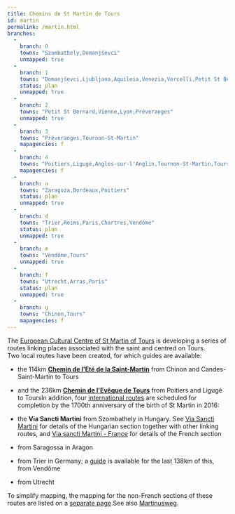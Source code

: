 ```yaml
---
title: Chemins de St Martin de Tours
id: martin
permalink: /martin.html
branches:
  -
    branch: 0
    towns: "Szombathely,Domanjševci"
    unmapped: true
  -
    branch: 1
    towns: "Domanjševci,Ljubljana,Aquileia,Venezia,Vercelli,Petit St Bernard"
    status: plan
    unmapped: true
  -
    branch: 2
    towns: "Petit St Bernard,Vienne,Lyon,Préveranges"
    unmapped: true
  -
    branch: 3
    towns: "Préveranges,Tournon-St-Martin"
    mapagencies: f
  -
    branch: 4
    towns: "Poitiers,Ligugé,Angles-sur-l'Anglin,Tournon-St-Martin,Tours"
    mapagencies: f
  -
    branch: a
    towns: "Zaragoza,Bordeaux,Poitiers"
    status: plan
    unmapped: true
  -
    branch: d
    towns: "Trier,Reims,Paris,Chartres,Vendôme"
    status: plan
    unmapped: true
  -
    branch: e
    towns: "Vendôme,Tours"
    unmapped: true
  -
    branch: f
    towns: "Utrecht,Arras,Paris"
    status: plan
    unmapped: true
  -
    branch: g
    towns: "Chinon,Tours"
    mapagencies: f
---
```


The [European Cultural Centre of St Martin of Tours][0] is developing a series of routes linking places associated with the saint and centred on Tours.  
Two local routes have been created, for which guides are available:

* the 114km [**Chemin de l'Eté de la Saint-Martin**][1] from Chinon and Candes-Saint-Martin to Tours
* and the 236km [**Chemin de l'Evêque de Tours**][2] from Poitiers and Ligugé to ToursIn addition, four [international routes][3] are scheduled for completion by the 1700th anniversary of the birth of St Martin in 2016:

* the **Via Sancti Martini** from Szombathely in Hungary. See [Via Sancti Martini][4] for details of the Hungarian section together with other linking routes, and [Via sancti Martini - France][5] for details of the French section
* from Saragossa in Aragon
* from Trier in Germany; a [guide][6] is available for the last 138km of this, from Vendôme
* from Utrecht

To simplify mapping, the mapping for the non-French sections of these routes are listed on a [separate page][7].See also [Martinusweg][8].

[0]: http://www.saintmartindetours.eu
[1]: http://www.saintmartindetours.eu/tourisme/le-chemin-de-l-ete-de-la-saint/index.php
[2]: http://www.saintmartindetours.eu/tourisme/le-chemin-de-l-eveque-de-tours/index.php
[3]: http://chemins.saintmartindetours.eu/
[4]: http://www.viasanctimartini.eu/
[5]: http://viasanctimartini-france.blogspot.co.uk/p/itineraire.html
[6]: http://www.saintmartindetours.eu/tourisme/le-chemin-de-treves/index.php
[7]: martin_nf.html
[8]: martinus.html